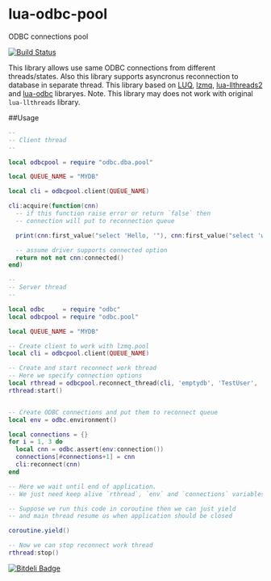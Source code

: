 lua-odbc-pool
=============

ODBC connections pool

[![Build Status](https://travis-ci.org/moteus/lua-odbc-pool.png?branch=master)](https://travis-ci.org/moteus/lua-odbc-pool)

This library allows use same ODBC connections from different threads/states.
Also this library supports asyncronus reconnection to database in separate thread.
This library based on [LUQ](https://github.com/moteus/lua-luq), [lzmq](https://github.com/moteus/lzmq), [lua-llthreads2](https://github.com/moteus/lua-llthreads2) and [lua-odbc](https://github.com/moteus/lua-odbc) libraryes.
Note. This library may does not work with original `lua-llthreads` library.


##Usage

``` Lua
--
-- Client thread
--

local odbcpool = require "odbc.dba.pool"

local QUEUE_NAME = "MYDB"

local cli = odbcpool.client(QUEUE_NAME)

cli:acquire(function(cnn)
  -- if this function raise error or return `false` then
  -- connection will put to reconnection queue

  print(cnn:first_value("select 'Hello, '"), cnn:first_value("select 'world'"))

  -- assume driver supports connected option
  return not not cnn:connected()
end)
```

```Lua
--
-- Server thread
--

local odbc     = require "odbc"
local odbcpool = require "odbc.pool"

local QUEUE_NAME = "MYDB"

-- Create client to work with lzmq.pool
local cli = odbcpool.client(QUEUE_NAME)

-- Create and start reconnect work thread
-- Here we specify connection options
local rthread = odbcpool.reconnect_thread(cli, 'emptydb', 'TestUser', 'sql')
rthread:start()


-- Create ODBC connections and put them to reconnect queue
local env = odbc.environment()

local connections = {}
for i = 1, 3 do
  local cnn = odbc.assert(env:connection())
  connections[#connections+1] = cnn
  cli:reconnect(cnn)
end

-- Here we wait until end of application. 
-- We just need keep alive `rthread`, `env` and `connections` variables

-- Suppose we run this code in coroutine then we can just yield
-- and main thread resume us when application should be closed

coroutine.yield()

-- Now we can stop reconnect work thread
rthread:stop()
```

[![Bitdeli Badge](https://d2weczhvl823v0.cloudfront.net/moteus/lua-odbc-pool/trend.png)](https://bitdeli.com/free "Bitdeli Badge")

